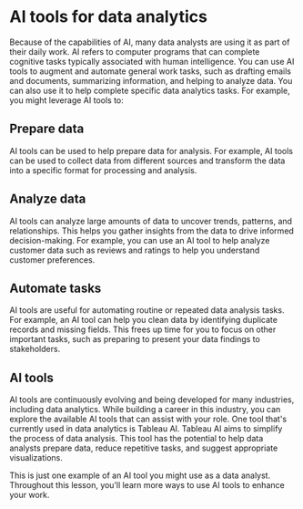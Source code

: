 # AI tools for data analytics

Because of the capabilities of AI, many data analysts are using it as part of their daily work. AI refers to computer programs that can complete cognitive tasks typically associated with human intelligence. You can use AI tools to augment and automate general work tasks, such as drafting emails and documents, summarizing information, and helping to analyze data. You can also use it to help complete specific data analytics tasks. For example, you might leverage AI tools to:

## Prepare data
AI tools can be used to help prepare data for analysis. For example, AI tools can be used to collect data from different sources and transform the data into a specific format for processing and analysis.

## Analyze data
AI tools can analyze large amounts of data to uncover trends, patterns, and relationships. This helps you gather insights from the data to drive informed decision-making. For example, you can use an AI tool to help analyze customer data such as reviews and ratings to help you understand customer preferences.

## Automate tasks
AI tools are useful for automating routine or repeated data analysis tasks. For example, an AI tool can help you clean data by identifying duplicate records and missing fields. This frees up time for you to focus on other important tasks, such as preparing to present your data findings to stakeholders.

## AI tools
AI tools are continuously evolving and being developed for many industries, including data analytics. While building a career in this industry, you can explore the available AI tools that can assist with your role. One tool that's currently used in data analytics is Tableau AI. Tableau AI aims to simplify the process of data analysis. This tool has the potential to help data analysts prepare data, reduce repetitive tasks, and suggest appropriate visualizations.

This is just one example of an AI tool you might use as a data analyst. Throughout this lesson, you’ll learn more ways to use AI tools to enhance your work.
